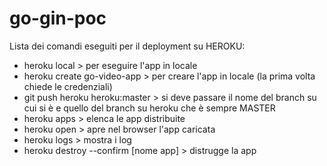 # go-gin-poc

Lista dei comandi eseguiti per il deployment su HEROKU:

- heroku local > per eseguire l'app in locale
- heroku create go-video-app > per creare l'app in locale (la prima volta chiede le credenziali)
- git push heroku heroku:master > si deve passare il nome del branch su cui si è e quello del branch su heroku che è sempre MASTER
- heroku apps > elenca le app distribuite
- heroku open > apre nel browser l'app caricata
- heroku logs > mostra i log
- heroku destroy --confirm [nome app] > distrugge la app
